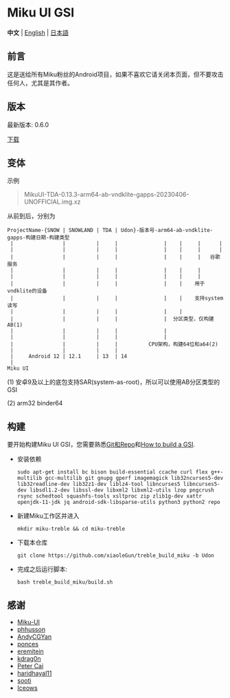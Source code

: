 # Miku UI GSI

**中文** | [English](README-EN.md) | [日本語](README-JP.md)

## 前言
这是送给所有Miku粉丝的Android项目，如果不喜欢它请关闭本页面，但不要攻击任何人，尤其是其作者。

## 版本
最新版本: 0.6.0

[下载](https://github.com/xiaoleGun/treble_build_miku/releases)

## 变体
示例
> MikuUI-TDA-0.13.3-arm64-ab-vndklite-gapps-20230406-UNOFFICIAL.img.xz

从前到后，分别为
```
ProjectName-{SNOW | SNOWLAND | TDA | Udon}-版本号-arm64-ab-vndklite-gapps-构建日期-构建类型
 |                |          |     |               |    |     |      |
 |                |          |     |               |    |     |      |
 |                |          |     |               |    |     |   谷歌服务
 |                |          |     |               |    |     |
 |                |          |     |               |    |     |
 |                |          |     |               |    |    用于vndklite的设备
 |                |          |     |               |    |    支持system读写
 |                |          |     |               |    |
 |                |          |     |               |  分区类型，仅构建AB(1)
 |                |          |     |               |
 |                |          |     |               |
 |                |          |     |          CPU架构，构建64位和a64(2)
 |                |          |     |
 |     Android 12 | 12.1     | 13  | 14
 |
Miku UI
```

(1) 安卓9及以上的底包支持SAR(system-as-root)，所以可以使用AB分区类型的GSI

(2) arm32 binder64

## 构建
要开始构建Miku UI GSI，您需要熟悉[Git和Repo](https://source.android.com/source/using-repo.html)和[How to build a GSI](https://github.com/phhusson/treble_experimentations/wiki/How-to-build-a-GSI%3F).
- 安装依赖
    ```
    sudo apt-get install bc bison build-essential ccache curl flex g++-multilib gcc-multilib git gnupg gperf imagemagick lib32ncurses5-dev lib32readline-dev lib32z1-dev liblz4-tool libncurses5 libncurses5-dev libsdl1.2-dev libssl-dev libxml2 libxml2-utils lzop pngcrush rsync schedtool squashfs-tools xsltproc zip zlib1g-dev xattr openjdk-11-jdk jq android-sdk-libsparse-utils python3 python2 repo
    ```
- 新建Miku工作区并进入
    ```
    mkdir miku-treble && cd miku-treble
    ```
- 下载本仓库
    ```
    git clone https://github.com/xiaoleGun/treble_build_miku -b Udon
    ```
- 完成之后运行脚本:
    ```
    bash treble_build_miku/build.sh
    ```

## 感谢
- [Miku-UI](https://github.com/Miku-UI)
- [phhusson](https://github.com/phhusson)
- [AndyCGYan](https://github.com/AndyCGYan)
- [ponces](https://github.com/ponces)
- [eremitein](https://github.com/eremitein)
- [kdrag0n](https://github.com/kdrag0n)
- [Peter Cai](https://github.com/PeterCxy)
- [haridhayal11](https://github.com/haridhayal11)
- [sooti](https://github.com/sooti)
- [Iceows](https://github.com/Iceows)
